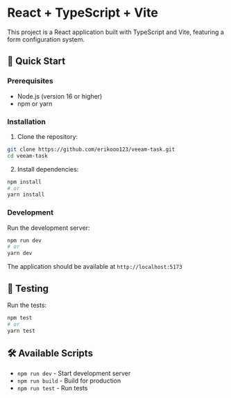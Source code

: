 # React + TypeScript + Vite

This project is a React application built with TypeScript and Vite, featuring a form configuration system.

## 🚀 Quick Start

### Prerequisites

-   Node.js (version 16 or higher)
-   npm or yarn

### Installation

1. Clone the repository:

```bash
git clone https://github.com/erikooo123/veeam-task.git
cd veeam-task
```

2. Install dependencies:

```bash
npm install
# or
yarn install
```

### Development

Run the development server:

```bash
npm run dev
# or
yarn dev
```

The application should be available at `http://localhost:5173`

## 🧪 Testing

Run the tests:

```bash
npm test
# or
yarn test
```

## 🛠️ Available Scripts

-   `npm run dev` - Start development server
-   `npm run build` - Build for production
-   `npm run test` - Run tests
